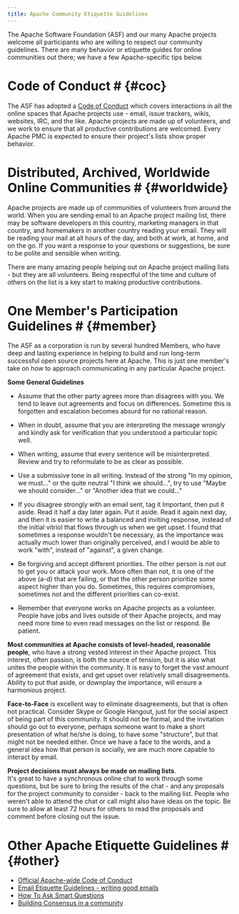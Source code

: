 ```yaml
---
title: Apache Community Etiquette Guidelines
---
```


The Apache Software Foundation (ASF) and our many Apache projects welcome all 
participants who are willing to respect our community guidelines.  There are 
many behavior or etiquette guides for online communities out there; we have a few 
Apache-specific tips below.

# Code of Conduct # {#coc}

The ASF has adopted a [Code of Conduct][1] which covers interactions in 
all the online spaces that Apache projects use - email, issue trackers, wikis, 
websites, IRC, and the like.  Apache projects are made up of volunteers, and 
we work to ensure that all productive contributions are welcomed.  Every 
Apache PMC is expected to ensure their project's lists show 
proper behavior.

# Distributed, Archived, Worldwide Online Communities # {#worldwide}

Apache projects are made up of communities of volunteers from around the 
world.  When you are sending email to an Apache project mailing list, there may 
be software developers in this country, marketing managers in that country, and 
homemakers in another country reading your email.  They will be reading your 
mail at all hours of the day, and both at work, at home, and on the go.  If you 
want a response to your questions or suggestions, be sure to be polite and 
sensible when writing.

There are many amazing people helping out on Apache project mailing 
lists - but they are all volunteers.  Being respectful of the time and 
culture of others on the list is a key start to making productive contributions.

# One Member's Participation Guidelines # {#member}

The ASF as a corporation is run by several hundred Members, who have deep and lasting experience 
in helping to build and run long-term successful open source projects here 
at Apache.  This is just one member's take on how to approach 
communicating in any particular Apache project.


**Some General Guidelines**

  * Assume that the other party agrees more than disagrees with you. We
tend to leave out agreements and focus on differences. Sometime this is
forgotten and escalation becomes absurd for no rational reason.

  * When in doubt, assume that you are interpreting the message wrongly
and kindly ask for verification that you understood a particular topic well.

  * When writing, assume that every sentence will be misinterpreted.
Review and try to reformulate to be as clear as possible.

  * Use a submissive tone in all writing. Instead of the strong "In my
opinion, we must..." or the quite neutral "I think we should...", try to
use "Maybe we should consider..." or "Another idea that we could..."

  * If you disagree strongly with an email sent, tag it Important, then
put it aside. Read it half a day later again. Put it aside. Read it again
next day, and then it is easier to write a balanced and inviting response,
instead of the initial vitriol that flows through us when we get upset. I
found that sometimes a response wouldn't be necessary, as the importance
was actually much lower than originally perceived, and I would be able to
work "with", instead of "against", a given change.

  * Be forgiving and accept different priorities. The other person is not
out to get you or attack your work. More often than not, it is one of the
above (a-d) that are failing, or that the other person prioritize some
aspect higher than you do. Sometimes, this requires compromises, sometimes
not and the different priorities can co-exist.

  * Remember that everyone works on Apache projects as a volunteer.
People have jobs and lives outside of their Apache projects, and may need 
more time to even read messages on the list or respond.  Be patient.

**Most communities at Apache consists of level-headed, reasonable people**, who
have a strong vested interest in their Apache project. This interest, often
passion, is both the source of tension, but it is also what unites the
people within the community. It is easy to forget the vast amount of
agreement that exists, and get upset over relatively small disagreements.
Ability to put that aside, or downplay the importance, will ensure a
harmonious project.

**Face-to-Face** is excellent way to eliminate disagreements, but that is often
not practical. Consider Skype or Google Hangout, just for the social aspect
of being part of this community. It should not be formal, and the
invitation should go out to everyone, perhaps someone want to make a short
presentation of what he/she is doing, to have some "structure", but that
might not be needed either. Once we have a face to the words, and a general
idea how that person is socially, we are much more capable to interact by
email.

**Project decisions must always be made on mailing lists**.  
It's great to have a synchronous online chat to work through some questions, but 
be sure to bring the results of the chat - and any proposals for the 
project community to consider - back to the mailing list.  People who 
weren't able to attend the chat or call might also have ideas on the topic.
Be sure to allow at least 72 hours for others to read the proposals and 
comment before closing out the issue.

# Other Apache Etiquette Guidelines # {#other}

 - [Official Apache-wide Code of Conduct][1]
 - [Email Etiquette Guidelines - writing good emails](https://www.apache.org/dev/contrib-email-tips)
 - [How To Ask Smart Questions](http://www.catb.org/~esr/faqs/smart-questions.html)
 - [Building Consensus in a community](/committers/consensusBuilding.html)

  [1]: https://www.apache.org/foundation/policies/conduct.html
